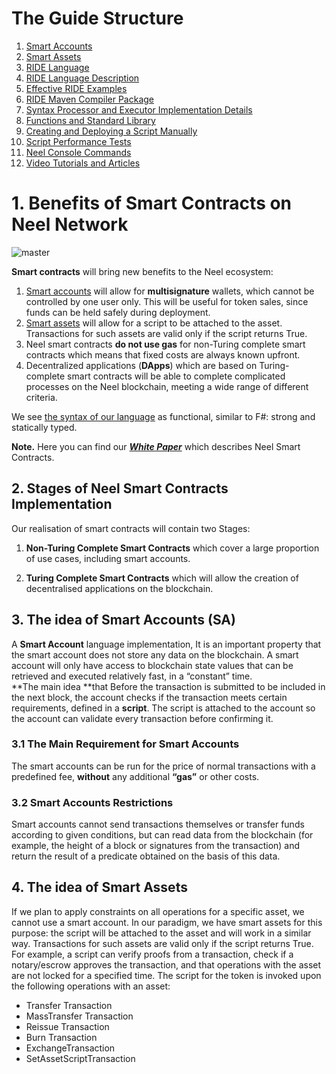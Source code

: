 # The Guide Structure

1. [Smart Accounts](../technical-details/neel-contracts-language-description/approach-and-capabilities.md)
2. [Smart Assets](../technical-details/smart-assets.md)
3. [RIDE Language](../technical-details/ride-language.md)
4. [RIDE Language Description](../technical-details/ride-language/language-description.md)
5. [Effective RIDE Examples](../technical-details/neel-contracts-language-description/examples/lang-stlib-usage-examples.md)
6. [RIDE Maven Compiler Package](../technical-details/ride-language/maven-compiler.md)
7. [Syntax Processor and Executor Implementation Details](../technical-details/neel-contracts-language-description/implementation-details.md)
8. [Functions and Standard Library](../technical-details/neel-contracts-language-description/standard-library.md)
9. [Creating and Deploying a Script Manually](../technical-details/neel-contracts-language-description/creating-and-deploying-a-script-manually.md)
10. [Script Performance Tests](../technical-details/neel-contracts-language-description/script-performance-tests.md)
11. [Neel Console Commands](../technical-details/neel-contracts-language-description/neel-console-commands.md)
12. [Video Tutorials and Articles](../technical-details/video-tutorials-and-articles.md)

# 1. Benefits of Smart Contracts on Neel Network

![master](https://img.shields.io/badge/node->%3D0.12.0-4bc51d.svg)

**Smart contracts** will bring new benefits to the Neel ecosystem:  
1. [Smart accounts](../technical-details/neel-contracts-language-description/approach-and-capabilities.md) will allow for **multisignature** wallets, which cannot be controlled by one user only. This will be useful for token sales, since funds can be held safely during deployment.  
2. [Smart assets](../technical-details/smart-assets.md) will allow for a script to be attached to the asset. Transactions for such assets are valid only if the script returns True.  
3. Neel smart contracts **do not use gas** for non-Turing complete smart contracts which means that fixed costs are always known upfront.  
4. Decentralized applications \(**DApps**\) which are based on Turing-complete smart contracts will be able to complete complicated processes on the Neel blockchain, meeting a wide range of different criteria.

We see [the syntax of our language](../technical-details/ride-language.md) as functional, similar to F\#: strong and statically typed.

**Note.** Here you can find our [_**White Paper**_](https://neelplatform.com/files/docs/white_paper_neel_smart_contracts.pdf?cache=b) which describes Neel Smart Contracts.

## 2. Stages of Neel Smart Contracts Implementation

Our realisation of smart contracts will contain two Stages:

1. **Non-Turing Complete Smart Contracts** which cover a large proportion of use cases, including smart accounts.

2. **Turing Complete Smart Contracts** which will allow the creation of decentralised applications on the blockchain.

## 3. The idea of Smart Accounts \(SA\)

A **Smart Account** language implementation, It is an important property that the smart account does not store any data on the blockchain. A smart account will only have access to blockchain state values that can be retrieved and executed relatively fast, in a “constant” time.  
**The main idea **that Before the transaction is submitted to be included in the next block, the account checks if the transaction meets certain requirements, defined in a **script**. The script is attached to the account so the account can validate every transaction before confirming it.

### 3.1 **The Main Requirement for Smart Accounts**

The smart accounts can be run for the price of normal transactions with a predefined fee, **without** any additional **“gas”** or other costs.

### 3.2 **Smart Accounts Restrictions**

Smart accounts cannot send transactions themselves or transfer funds according to given conditions, but can read data from the blockchain \(for example, the height of a block or signatures from the transaction\) and return the result of a predicate obtained on the basis of this data.

## 4. The idea of Smart Assets

If we plan to apply constraints on all operations for a specific asset, we cannot use a smart account. In our paradigm, we have smart assets for this purpose: the script will be attached to the asset and will work in a similar way. Transactions for such assets are valid only if the script returns True. For example, a script can verify proofs from a transaction, check if a notary/escrow approves the transaction, and that operations with the asset are not locked for a specified time. The script for the token is invoked upon the following operations with an asset:

* Transfer Transaction
* MassTransfer Transaction
* Reissue Transaction
* Burn Transaction
* ExchangeTransaction
* SetAssetScriptTransaction



